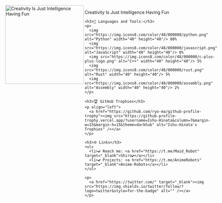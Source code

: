 <!-- GitHub Profile README -->

<div style="display: flex;">
  <a href="https://t.me/Maid_Robot" target="_blank">
    <img align="left" alt="Creativity Is Just Intelligence Having Fun" width="250" src="https://telegra.ph/file/bcf6185b7f596f4cdd21e.jpg">
  </a>
  <div>
    <p>Creativity Is Just Intelligence Having Fun</p>

    <h3>🔧 Languages and Tools:</h3>
    <p>
      <img src="https://img.icons8.com/color/48/000000/python.png" alt="Python" width="40" height="40"/> 80%
      <img src="https://img.icons8.com/color/48/000000/javascript.png" alt="JavaScript" width="40" height="40"/> 8%
      <img src="https://img.icons8.com/color/48/000000/c-plus-plus-logo.png" alt="C++" width="40" height="40"/> 5%
      <img src="https://img.icons8.com/color/48/000000/rust.png" alt="Rust" width="40" height="40"/> 5%
      <img src="https://img.icons8.com/color/48/000000/assembly.png" alt="Assembly" width="40" height="40"/> 2%
    </p>

    <h3>🏆 GitHub Trophies</h3>
    <p align="left">
      <a href="https://github.com/ryo-ma/github-profile-trophy"><img src="https://github-profile-trophy.vercel.app/?username=Ishu-Hinata&column=7&margin-w=15&margin-h=15&theme=darkhub" alt="Ishu-Hinata's Trophies" /></a>
    </p>

    <h3>🌐 Links</h3>
    <ul>
      <li>💕 Reach me: <a href="https://t.me/Maid_Robot" target="_blank">Shiro💕</a></li>
      <li>💕 Projects: <a href="https://t.me/AnimeRobots" target="_blank">Anime-Robots</a></li>
    </ul>

    <p>
      <a href="https://twitter.com/" target="_blank"><img src="https://img.shields.io/twitter/follow/?logo=twitter&style=for-the-badge" alt="" /></a>
    </p>
  </div>
</div>
